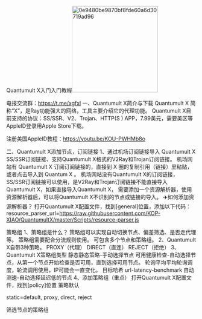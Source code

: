 Quantumult X入门入门教程<img width="228" alt="0e9480be9870bf8fde60a6d30719ad96" src="https://user-images.githubusercontent.com/96102326/155284616-da7641d5-95a1-4005-bb6f-b8fc10eebf76.png">

电报交流群：https://t.me/xgfxl
一、Quantumult X简介与下载
Quantumult X 简称“X”，是Ray功能强大的网络，工具主要介绍它的代理功能。
Quantumult X目前支持的协议：SS/SSR、V2、Trojan、HTTP(S
) APP，7.99美元，需要美区等AppleID登录用Apple Store下载。

注册美国AppleID教程：https://youtu.be/KOU-PWHMb8o


二、Quantumult X添加节点，订阅链接
1、通过机场订阅链接导入
Quantumult X SS/SSR订阅链接、支持Quantumult X格式的V2Ray和Trojan订阅链接。
机场网站有 Quantumult X 订阅订阅链接的，直接到 X 圈的复制引用（链接）里粘贴，或者点击导入到 Quantum X 。
机场网站没有Quantumult X的订阅链接，SS/SSR订阅链接可以使用，是V2Ray和Trojan订阅链接不能直接导入Quantumult X，如果直接导入Quantumult X，
需要添加一个资源解析器，使用资源解析器后，可以将Quantumult X不识别的节点或链接的导入。
✈️如何添加资源解析器？
打开Quantumult X配置文件，找到[general]位置，添加以下代码：resource_parser_url=https://raw.githubusercontent.com/KOP-XIAO/QuantumultX/master/Scripts/resource-parser.js



策略组
1、策略组是什么？
策略组可以实现自动切换节点、偏差筛选、是否走代理等。
策略组需要配合分流规则使用。
可包含多个节点和策略组。
2、Quantumult X自带3种策略。
PROXY（代理）
DIRECT（直连）
REJECT（拒绝）
3、Quantumult X策略组类型
静态静态策略-手动选择节点
可用健康检查-自动选择节点，从第一个节点开始检查是否可用，直到选择可用节点。
轮询平均平均轮询调度，轮流调用使用，IP可能会一直变化。
目标哈希
url-latency-benchmark 自动测速-自动选择延迟低的节点
4、添加策略组（重点）
打开Quantumult X配置文件，找到[policy]位置
策略默认

static=default, proxy, direct, reject



筛选节点的策略组



